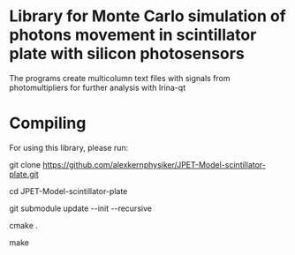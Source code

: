 Library for Monte Carlo simulation of photons movement in scintillator plate with silicon photosensors
======================================================================================================

The programs create multicolumn text files with signals from photomultipliers for further analysis with Irina-qt



Compiling
=========
For using this library, please run:

git clone https://github.com/alexkernphysiker/JPET-Model-scintillator-plate.git

cd JPET-Model-scintillator-plate

git submodule update --init --recursive

cmake .

make
